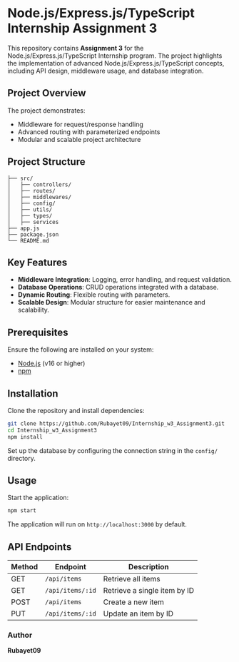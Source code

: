 
# Node.js/Express.js/TypeScript Internship Assignment 3

This repository contains **Assignment 3** for the Node.js/Express.js/TypeScript Internship program. The project highlights the implementation of advanced Node.js/Express.js/TypeScript concepts, including API design, middleware usage, and database integration.

## Project Overview

The project demonstrates:

- Middleware for request/response handling
- Advanced routing with parameterized endpoints
- Modular and scalable project architecture

## Project Structure

```plaintext
├── src/
│   ├── controllers/    
│   ├── routes/         
│   ├── middlewares/    
│   ├── config/         
│   ├── utils/         
│   ├── types/
│   ├── services
├── app.js              
├── package.json        
└── README.md          
```

## Key Features

- **Middleware Integration**: Logging, error handling, and request validation.
- **Database Operations**: CRUD operations integrated with a database.
- **Dynamic Routing**: Flexible routing with parameters.
- **Scalable Design**: Modular structure for easier maintenance and scalability.

## Prerequisites

Ensure the following are installed on your system:

- [Node.js](https://nodejs.org/) (v16 or higher)
- [npm](https://www.npmjs.com/)

## Installation

Clone the repository and install dependencies:

```bash
git clone https://github.com/Rubayet09/Internship_w3_Assignment3.git
cd Internship_w3_Assignment3
npm install
```

Set up the database by configuring the connection string in the `config/` directory.

## Usage

Start the application:

```bash
npm start
```

The application will run on `http://localhost:3000` by default.

## API Endpoints

| Method | Endpoint         | Description                 |
|--------|------------------|-----------------------------|
| GET    | `/api/items`     | Retrieve all items          |
| GET    | `/api/items/:id` | Retrieve a single item by ID|
| POST   | `/api/items`     | Create a new item           |
| PUT    | `/api/items/:id` | Update an item by ID        |




### Author

**Rubayet09**
